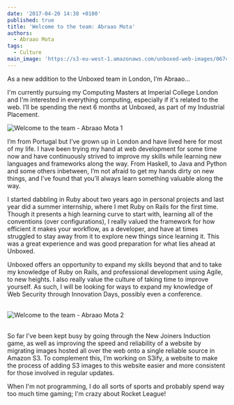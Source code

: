 ```yaml
---
date: '2017-04-20 14:38 +0100'
published: true
title: 'Welcome to the team: Abraao Mota'
authors:
  - Abraao Mota
tags:
  - Culture
main_image: 'https://s3-eu-west-1.amazonaws.com/unboxed-web-images/067cb96944571219474366e9cb19857f.png'
---
```

As a new addition to the Unboxed team in London, I’m Abraao...<br/>

I'm currently pursuing my Computing Masters at Imperial College London and I'm interested in everything computing, especially if it's related to the web. I’ll be spending the next 6 months at Unboxed, as part of my Industrial Placement.<br/>

![Welcome to the team - Abraao Mota 1](https://s3-eu-west-1.amazonaws.com/unboxed-web-images/067cb96944571219474366e9cb19857f.png)

I’m from Portugal but I’ve grown up in London and have lived here for most of my life. I have been trying my hand at web development for some time now and have continuously strived to improve my skills while learning new languages and frameworks along the way. From Haskell, to Java and Python and some others inbetween, I’m not afraid to get my hands dirty on new things, and I’ve found that you’ll always learn something valuable along the way.<br/>

I started dabbling in Ruby about two years ago in personal projects and last year did a summer internship, where I met Ruby on Rails for the first time. Though it presents a high learning curve to start with, learning all of the conventions (over configurations), I really valued the framework for how efficient it makes your workflow, as a developer, and have at times struggled to stay away from it to explore new things since learning it. This was a great experience and was good preparation for what lies ahead at Unboxed.<br/>

Unboxed offers an opportunity to expand my skills beyond that and to take my knowledge of Ruby on Rails, and professional development using Agile, to new heights. I also really value the culture of taking time to improve yourself. As such, I will be looking for ways to expand my knowledge of Web Security through Innovation Days, possibly even a conference.<br/>
<br/>

![Welcome to the team - Abraao Mota 2](https://s3-eu-west-1.amazonaws.com/unboxed-web-images/bf9dcccbd4982973515616c9d9ee80da.png)

<br/>
So far I’ve been kept busy by going through the New Joiners Induction game, as well as improving the speed and reliability of a website by migrating images hosted all over the web onto a single reliable source in Amazon S3. To complement this, I’m working on S3ify, a website to make the process of adding S3 images to this website easier and more consistent for those involved in regular updates.<br/>

When I'm not programming, I do all sorts of sports and probably spend way too much time gaming; I'm crazy about Rocket League!
